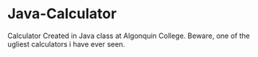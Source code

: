 # Java-Calculator

Calculator Created in Java class at Algonquin College.
Beware, one of the ugliest calculators i have ever seen.
